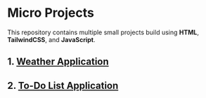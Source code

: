 # Micro Projects

This repository contains multiple small projects build using **HTML**, **TailwindCSS**, and **JavaScript**.

## 1. [Weather Application](https://weather-application-six-mauve.vercel.app/) 
## 2. [To-Do List Application](https://todo-list-application-theta.vercel.app/)